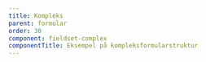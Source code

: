 ```yaml
---
title: Kompleks
parent: formular
order: 30
component: fieldset-complex
componentTitle: Eksempel på kompleksformularstruktur
---
```

